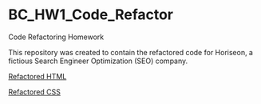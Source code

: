 # BC_HW1_Code_Refactor
Code Refactoring Homework

This repository was created to contain the refactored code for Horiseon, a fictious Search Engineer Optimization (SEO) company.

<a href="https://github.com/02Dade12/BC_HW1_Code_Refactor/blob/main/Homework/Develop/index.html">Refactored HTML</a>
<div>
<a href="https://github.com/02Dade12/BC_HW1_Code_Refactor/blob/main/Homework/Develop/assets/css/style.css">Refactored CSS</a>